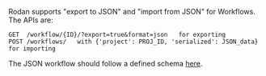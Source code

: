 Rodan supports "export to JSON" and "import from JSON" for Workflows. The APIs are:

````
GET  /workflow/{ID}/?export=true&format=json   for exporting
POST /workflows/   with {'project': PROJ_ID, 'serialized': JSON_data} for importing
````

The JSON workflow should follow a defined schema [here](https://github.com/DDMAL/Rodan/blob/1.0.0-beta/rodan/serializers/workflow.py#L226). 